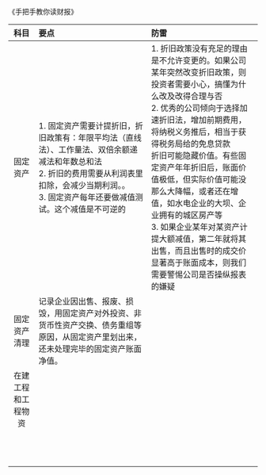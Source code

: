 《手把手教你读财报》

|        科目        | 要点                                                         | 防雷                                                         |
| :----------------: | :----------------------------------------------------------- | :----------------------------------------------------------- |
|      固定资产      | 1. 固定资产需要计提折旧，折旧政策有：年限平均法（直线法）、工作量法、双倍余额递减法和年数总和法<br />2. 折旧的费用需要从利润表里扣除，会减少当期利润。。<br />3. 固定资产每年还要做减值测试。这个减值是不可逆的 | 1. 折旧政策没有充足的理由是不允许变更的。如果公司某年突然改变折旧政策，则投资者需要小心，搞懂为什么改及改得合理与否<br />2. 优秀的公司倾向于选择加速折旧法，增加前期费用，将纳税义务推后，相当于获得税务局给的免息贷款<br />折旧可能隐藏价值。有些固定资产年年折旧后，账面价值极低，但实际价值可能没那么大降幅，或者还在增值，如水电企业的大坝、企业拥有的城区房产等<br />3. 如果企业某年对某资产计提大额减值，第二年就将其出售，而且出售时的成交价显著高于账面成本，则我们需要警惕公司是否操纵报表的嫌疑 |
|    固定资产清理    | 记录企业因出售、报废、损毁，用固定资产对外投资、非货币性资产交换、债务重组等原因，从固定资产里划出来，还未处理完毕的固定资产账面净值。 |                                                              |
| 在建工程和工程物资 |                                                              |                                                              |
|                    |                                                              |                                                              |
|                    |                                                              |                                                              |
|                    |                                                              |                                                              |
|                    |                                                              |                                                              |
|                    |                                                              |                                                              |
|                    |                                                              |                                                              |
|                    |                                                              |                                                              |
|                    |                                                              |                                                              |
|                    |                                                              |                                                              |
|                    |                                                              |                                                              |
|                    |                                                              |                                                              |
|                    |                                                              |                                                              |

